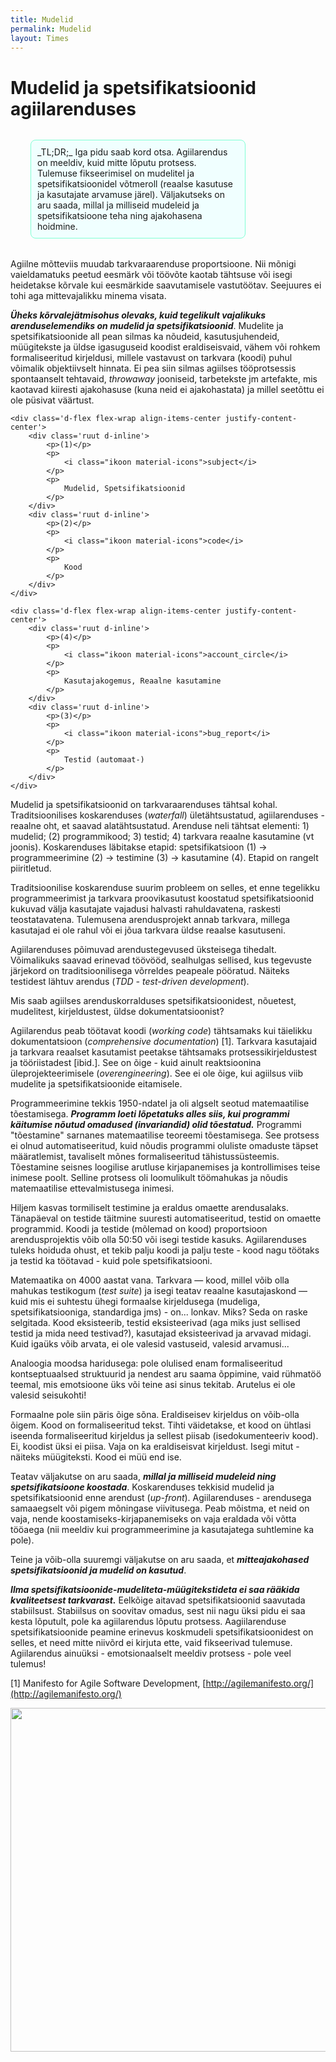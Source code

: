 ```yaml
---
title: Mudelid
permalink: Mudelid
layout: Times
---
```


# Mudelid ja spetsifikatsioonid agiilarenduses

<p class='tldr' style='
  margin: 2rem 8rem 2rem 2rem;
  border-radius: 8px;
  padding: 10px;
  border: 1px solid Aquamarine;
  background-color: Azure;'>
_TL;DR;_ Iga pidu saab kord otsa. Agiilarendus on meeldiv, kuid mitte lõputu protsess. Tulemuse fikseerimisel on mudelitel ja spetsifikatsioonidel võtmeroll (reaalse kasutuse ja kasutajate arvamuse järel). Väljakutseks on aru saada, millal ja milliseid mudeleid ja spetsifikatsioone teha ning ajakohasena hoidmine.
</p>

Agiilne mõtteviis muudab tarkvaraarenduse proportsioone. Nii mõnigi vaieldamatuks peetud eesmärk või töövõte kaotab tähtsuse või isegi heidetakse kõrvale kui eesmärkide saavutamisele vastutöötav. Seejuures ei tohi aga mittevajalikku minema visata.

***Üheks kõrvalejätmisohus olevaks, kuid tegelikult vajalikuks arenduselemendiks on mudelid ja spetsifikatsioonid***. Mudelite ja spetsifikatsioonide all pean silmas ka nõudeid, kasutusjuhendeid, müügitekste ja üldse igasuguseid koodist eraldiseisvaid, vähem või rohkem formaliseeritud kirjeldusi, millele vastavust on tarkvara (koodi) puhul võimalik objektiivselt hinnata. Ei pea siin silmas agiilses tööprotsessis spontaanselt tehtavaid, _throwaway_ jooniseid, tarbetekste jm artefakte, mis kaotavad kiiresti ajakohasuse (kuna neid ei ajakohastata) ja millel seetõttu ei ole püsivat väärtust.

<style>
    .joonis {
    }
    .ruut {
        width: 20%;
        padding: 1rem;
        margin: 1rem 2rem;
        height: auto; 
        text-align: center;
        font-family: 'Courier New', monospace;
    }
    .ikoon {
        font-family: 'Material Icons';
        font-size: 48px;
        color:darkgray;
    }
</style>

<div class='joonis'>

    <div class='d-flex flex-wrap align-items-center justify-content-center'>
        <div class='ruut d-inline'>
            <p>(1)</p>
            <p>
                <i class="ikoon material-icons">subject</i>
            </p>
            <p>
                Mudelid, Spetsifikatsioonid
            </p>
        </div>
        <div class='ruut d-inline'>
            <p>(2)</p>
            <p>
                <i class="ikoon material-icons">code</i>
            </p>
            <p>
                Kood
            </p>
        </div>
    </div>

    <div class='d-flex flex-wrap align-items-center justify-content-center'>
        <div class='ruut d-inline'>
            <p>(4)</p>
            <p>
                <i class="ikoon material-icons">account_circle</i>
            </p>
            <p>
                Kasutajakogemus, Reaalne kasutamine
            </p>
        </div>
        <div class='ruut d-inline'>
            <p>(3)</p>
            <p>
                <i class="ikoon material-icons">bug_report</i>
            </p>
            <p>
                Testid (automaat-)
            </p>
        </div>
    </div>

</div>

Mudelid ja spetsifikatsioonid on tarkvaraarenduses tähtsal kohal. Traditsioonilises koskarenduses  (_waterfall_) ületähtsustatud, agiilarenduses - reaalne oht, et saavad alatähtsustatud. Arenduse neli tähtsat elementi: 1) mudelid; (2) programmikood; 3) testid; 4) tarkvara reaalne kasutamine (vt joonis). Koskarenduses läbitakse etapid: spetsifikatsioon (1) &rarr; programmeerimine (2) &rarr; testimine (3) &rarr; kasutamine (4). Etapid on rangelt piiritletud.

Traditsioonilise koskarenduse suurim probleem on selles, et enne tegelikku programmeerimist ja tarkvara proovikasutust koostatud spetsifikatsioonid kukuvad välja kasutajate vajadusi halvasti rahuldavatena, raskesti teostatavatena. Tulemusena arendusprojekt annab tarkvara, millega kasutajad ei ole rahul või ei jõua tarkvara üldse reaalse kasutuseni. 

Agiilarenduses põimuvad arendustegevused üksteisega tihedalt. Võimalikuks saavad erinevad töövööd, sealhulgas sellised, kus tegevuste järjekord on traditsioonilisega võrreldes peapeale pööratud. Näiteks testidest lähtuv arendus (_TDD - test-driven development_).

 Mis saab agiilses arenduskorralduses spetsifikatsioonidest, nõuetest, mudelitest, kirjeldustest, üldse dokumentatsioonist?

Agiilarendus peab töötavat koodi (_working code_) tähtsamaks kui täielikku dokumentatsioon (_comprehensive documentation_) [1]. Tarkvara kasutajaid ja tarkvara reaalset kasutamist peetakse tähtsamaks protsessikirjeldustest ja tööriistadest [ibid.]. See on õige - kuid ainult reaktsioonina üleprojekteerimisele (_overengineering_). See ei ole õige, kui agiilsus viib mudelite ja spetsifikatsioonide eitamisele.

Programmeerimine tekkis 1950-ndatel ja oli algselt seotud matemaatilise tõestamisega. ***Programm loeti lõpetatuks alles siis, kui programmi käitumise nõutud omadused (invariandid) olid tõestatud.*** Programmi "tõestamine" sarnanes matemaatilise teoreemi tõestamisega. See protsess ei olnud automatiseeritud, kuid nõudis programmi oluliste omaduste täpset määratlemist, tavaliselt mõnes formaliseeritud tähistussüsteemis. Tõestamine seisnes loogilise arutluse kirjapanemises ja kontrollimises teise inimese poolt. Selline protsess oli loomulikult  töömahukas ja nõudis matemaatilise ettevalmistusega inimesi.

Hiljem kasvas tormiliselt testimine ja eraldus omaette arendusalaks. Tänapäeval on testide täitmine suuresti automatiseeritud, testid on omaette programmid. Koodi ja testide (mõlemad on kood) proportsioon arendusprojektis võib olla 50:50 või isegi testide kasuks. Agiilarenduses tuleks hoiduda ohust, et tekib palju koodi ja palju teste - kood nagu töötaks ja testid ka töötavad - kuid pole spetsifikatsiooni.

Matemaatika on 4000 aastat vana. Tarkvara &mdash; kood, millel võib olla mahukas testikogum (_test suite_) ja isegi teatav reaalne kasutajaskond &mdash; kuid mis ei suhtestu ühegi formaalse kirjeldusega (mudeliga, spetsifikatsiooniga, standardiga jms) - on... lonkav. Miks? Seda on raske selgitada. Kood eksisteerib, testid eksisteerivad (aga miks just sellised testid ja mida need testivad?), kasutajad eksisteerivad ja arvavad midagi. Kuid igaüks võib arvata, ei ole valesid vastuseid, valesid arvamusi... 

Analoogia moodsa haridusega: pole olulised enam formaliseeritud kontseptuaalsed struktuurid ja nendest aru saama õppimine, vaid rühmatöö teemal, mis emotsioone üks või teine asi sinus tekitab. Arutelus ei ole valesid seisukohti!

Formaalne pole siin päris õige sõna. Eraldiseisev kirjeldus on võib-olla õigem. Kood on formaliseeritud tekst. Tihti väidetakse, et kood on ühtlasi iseenda formaliseeritud kirjeldus ja sellest piisab (isedokumenteeriv kood). Ei, koodist üksi ei piisa. Vaja on ka eraldiseisvat kirjeldust. Isegi mitut - näiteks müügiteksti. Kood ei müü end ise.

Teatav väljakutse on aru saada, ***millal ja milliseid mudeleid ning spetsifikatsioone koostada***. Koskarenduses tekkisid mudelid ja spetsifikatsioonid enne arendust (_up-front_). Agiilarenduses - arendusega samaaegselt või pigem mõningase viivitusega. Peab mõistma, et neid on vaja, nende koostamiseks-kirjapanemiseks on vaja eraldada või võtta tööaega (nii meeldiv kui programmeerimine ja kasutajatega suhtlemine ka pole).

Teine ja võib-olla suuremgi väljakutse on aru saada, et ***mitteajakohased spetsifikatsioonid ja mudelid on kasutud***.

***Ilma spetsifikatsioonide-mudeliteta-müügitekstideta ei saa rääkida kvaliteetsest tarkvarast.*** Eelkõige aitavad spetsifikatsioonid saavutada stabiilsust. Stabiilsus on soovitav omadus, sest nii nagu üksi pidu ei saa kesta lõputult, pole ka agiilarendus lõputu protsess. Aagiilarenduse spetsifikatsioonide peamine erinevus koskmudeli spetsifikatsioonidest on selles, et need mitte niivõrd ei kirjuta ette, vaid fikseerivad tulemuse. Agiilarendus ainuüksi - emotsionaalselt meeldiv protsess - pole veel tulemus!

[1] Manifesto for Agile Software Development, [http://agilemanifesto.org/](http://agilemanifesto.org/) 

<img src='https://agiil.github.io/IT/img/VisuaalneHierarhia01.PNG' style='width: 550px;'>